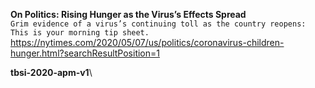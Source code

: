 **On Politics: Rising Hunger as the Virus’s Effects Spread**\
`Grim evidence of a virus’s continuing toll as the country reopens: This is your morning tip sheet.`\
https://nytimes.com/2020/05/07/us/politics/coronavirus-children-hunger.html?searchResultPosition=1

**tbsi-2020-apm-v1**\
